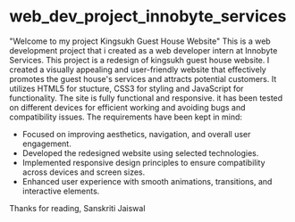 # web_dev_project_innobyte_services
"Welcome to my project Kingsukh Guest House Website"
This is a web development project that i created as a web developer intern at Innobyte Services.
This project is a redesign of kingsukh guest house website. I created a visually appealing and user-friendly website that effectively promotes the guest house's services and attracts potential customers.
It utilizes HTML5 for stucture, CSS3 for styling and JavaScript for functionality.
The site is fully functional and responsive. it has been tested on different devices for efficient working and avoiding bugs and compatibility issues.
The requirements have been kept in mind:
- Focused on improving aesthetics, navigation, and overall user engagement.
- Developed the redesigned website using selected technologies.
- Implemented responsive design principles to ensure compatibility across devices and screen sizes.
- Enhanced user experience with smooth animations, transitions, and interactive elements.
  
Thanks for reading,
Sanskriti Jaiswal
